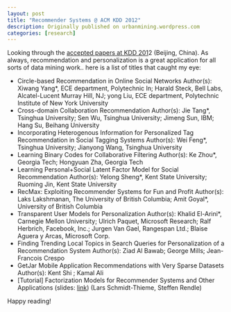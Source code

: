 ```yaml
---
layout: post
title: "Recommender Systems @ ACM KDD 2012"
description: Originally published on urbanmining.wordpress.com
categories: [research]
---
```


Looking through the <a href="http://kdd2012.sigkdd.org/papers.shtml" target="_blank">accepted papers at KDD 201</a>2 (Beijing, China). As always, recommendation and personalization is a great application for all sorts of data mining work.. here is a list of titles that caught my eye:

* Circle-based Recommendation in Online Social Networks
Author(s): Xiwang Yang*, ECE department, Polytechnic In; Harald Steck, Bell Labs, Alcatel-Lucent Murray Hill, NJ; yong Liu, ECE department, Polytechnic Institute of New York University
* Cross-domain Collaboration Recommendation
Author(s): Jie Tang*, Tsinghua University; Sen Wu, Tsinghua University; Jimeng Sun, IBM; Hang Su, Beihang University
* Incorporating Heterogenous Information for Personalized Tag Recommendation in Social Tagging Systems
Author(s): Wei Feng*, Tsinghua University; Jianyong Wang, Tsinghua University
* Learning Binary Codes for Collaborative Filtering
Author(s): Ke Zhou*, Georgia Tech; Hongyuan Zha, Georgia Tech
* Learning Personal+Social Latent Factor Model for Social Recommendation
Author(s): Yelong Sheng*, Kent State University; Ruoming Jin, Kent State University
* RecMax: Exploiting Recommender Systems for Fun and Profit
Author(s): Laks Lakshmanan, The University of British Columbia; Amit Goyal*, University of British Columbia
* Transparent User Models for Personalization
Author(s): Khalid El-Arini*, Carnegie Mellon University; Ulrich Paquet, Microsoft Research; Ralf Herbrich, Facebook, Inc.; Jurgen Van Gael, Rangespan Ltd.; Blaise Aguera y Arcas, Microsoft Corp.
* Finding Trending Local Topics in Search Queries for Personalization of a Recommendation System
Author(s): Ziad Al Bawab; George Mills; Jean-Francois Crespo
* GetJar Mobile Application Recommendations with Very Sparse Datasets
Author(s): Kent Shi ; Kamal Ali
* [Tutorial] Factorization Models for Recommender Systems and Other Applications (slides: <a href="http://www.ismll.uni-hildesheim.de/aktuelles/kdd_en.html" target="_blank">link</a>)
(Lars Schmidt-Thieme, Steffen Rendle)

Happy reading!
